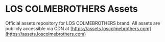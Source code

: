 # LOS COLMEBROTHERS Assets

Official assets repository for LOS COLMEBROTHERS brand. All assets are publicly accessible via CDN at [https://assets.loscolmebrothers.com](https://assets.loscolmebrothers.com)
